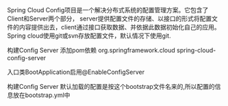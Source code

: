Spring Cloud Config项目是一个解决分布式系统的配置管理方案。它包含了Client和Server两个部分，
server提供配置文件的存储、以接口的形式将配置文件的内容提供出去，client通过接口获取数据、并依据此数据初始化自己的应用。
Spring cloud使用git或svn存放配置文件，默认情况下使用git.

构建Config Server
添加pom依赖
 <dependency>
            <groupId>org.springframework.cloud</groupId>
            <artifactId>spring-cloud-config-server</artifactId>
 </dependency>
 
 入口类BootApplication启用@EnableConfigServer
 
 
 
 
 构建Config Server
 默认加载的配置是按这个bootstrap文件名来的,所以配置的信息放在bootstrap.yml中
 